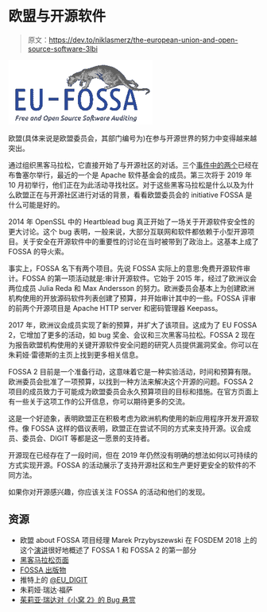 # 欧盟与开源软件

> 原文：<https://dev.to/niklasmerz/the-european-union-and-open-source-software-3lbi>

[![EU FOSSA Logo](img/deb251effbe0d05bf47c4c01804b9347.png)](https://res.cloudinary.com/practicaldev/image/fetch/s--I3_1TCUm--/c_limit%2Cf_auto%2Cfl_progressive%2Cq_auto%2Cw_880/https://blog.merzlabs.com/static/eu-opensource/fossa-logo.jpg)

欧盟(具体来说是欧盟委员会，其部门编号为)在参与开源世界的努力中变得越来越突出。

通过组织黑客马拉松，它直接开始了与开源社区的对话。三个[事件中的两个](https://eufossahackathon.bemyapp.com/)已经在布鲁塞尔举行，最近的一个是 Apache 软件基金会的成员。第三次将于 2019 年 10 月初举行，他们正在为此活动寻找社区。对于这些黑客马拉松是什么以及为什么欧盟正在与开源社区进行对话的背景，看看欧盟委员会的 initiative FOSSA 是什么可能是好的。

2014 年 OpenSSL 中的 Heartblead bug 真正开始了一场关于开源软件安全性的更大讨论。这个 bug 表明，一般来说，大部分互联网和软件都依赖于小型开源项目。关于安全在开源软件中的重要性的讨论在当时被带到了政治上。这基本上成了 FOSSA 的导火索。

事实上，FOSSA 名下有两个项目。先说 FOSSA 实际上的意思:免费开源软件审计。FOSSA 的第一项活动就是:审计开源软件。它始于 2015 年，经过了欧洲议会两位成员 Julia Reda 和 Max Andersson 的努力。欧洲委员会基本上为创建欧洲机构使用的开放源码软件列表创建了预算，并开始审计其中的一些。FOSSA 评审的前两个开源项目是 Apache HTTP server 和密码管理器 Keepass。

2017 年，欧洲议会成员实现了新的预算，并扩大了该项目。这成为了 EU FOSSA 2，它增加了更多的活动，如 bug 奖金、会议和三次黑客马拉松。FOSSA 2 现在为报告欧盟机构使用的关键开源软件安全问题的研究人员提供漏洞奖金。你可以在朱莉娅·雷德斯的主页上找到更多相关信息。

FOSSA 2 目前是一个准备行动，这意味着它是一种实验活动，时间和预算有限。欧洲委员会批准了一项预算，以找到一种方法来解决这个开源的问题。FOSSA 2 项目的成员致力于可能成为欧盟委员会永久预算项目的目标和措施。在官方页面上有一些关于这项工作的公开信息，你可以期待更多的交流。

这是一个好迹象，表明欧盟正在积极考虑为欧洲机构使用的新应用程序开发开源软件。像 FOSSA 这样的倡议表明，欧盟正在尝试不同的方式来支持开源。议会成员、委员会、DIGIT 等都是这一愿景的支持者。

开源现在已经存在了一段时间，但在 2019 年仍然没有明确的想法如何以可持续的方式实现开源。FOSSA 的活动展示了支持开源社区和生产更好更安全的软件的不同方法。

如果你对开源感兴趣，你应该关注 FOSSA 的活动和他们的发现。

## 资源

*   欧盟 about FOSSA 项目经理 Marek Przybyszewski 在 FOSDEM 2018 上的这个[演讲](https://www.youtube.com/watch?v=mVKcwgbGmFA)很好地概述了 FOSSA 1 和 FOSSA 2 的第一部分
*   [黑客马拉松页面](https://eufossahackathon.bemyapp.com/)
*   [FOSSA 出版物](https://joinup.ec.europa.eu/collection/eu-fossa-2)
*   推特上的 [@EU_DIGIT](https://twitter.com/EU_DIGIT)
*   朱莉娅·瑞达·福萨
*   [茱莉亚·瑞达对《小窝 2》的 Bug 悬赏](https://juliareda.eu/2018/12/eu-fossa-bug-bounties/)
